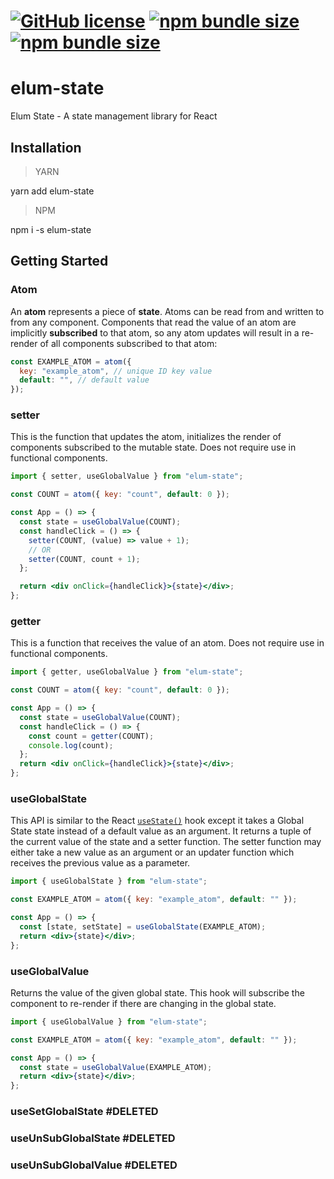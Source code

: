 # [![GitHub license](https://badgen.net/badge/license/MIT/blue)](https://github.com/GMELUM/elum-state/blob/master/LICENSE) [![npm bundle size](https://img.shields.io/bundlephobia/min/elum-state)](https://bundlephobia.com/result?p=elum-state) [![npm bundle size](https://img.shields.io/bundlephobia/minzip/elum-state)](https://bundlephobia.com/result?p=elum-state)

# elum-state

Elum State - A state management library for React

## Installation

> YARN

yarn add elum-state

> NPM

npm i -s elum-state

## Getting Started

### Atom

An **atom** represents a piece of **state**. Atoms can be read from and written to from any component. Components that read the value of an atom are implicitly **subscribed** to that atom, so any atom updates will result in a re-render of all components subscribed to that atom:

```jsx
const EXAMPLE_ATOM = atom({
  key: "example_atom", // unique ID key value
  default: "", // default value
});
```

### setter

This is the function that updates the atom, initializes the render of components subscribed to the mutable state. Does not require use in functional components.

```jsx
import { setter, useGlobalValue } from "elum-state";

const COUNT = atom({ key: "count", default: 0 });

const App = () => {
  const state = useGlobalValue(COUNT);
  const handleClick = () => {
    setter(COUNT, (value) => value + 1);
    // OR
    setter(COUNT, count + 1);
  };

  return <div onClick={handleClick}>{state}</div>;
};
```

### getter

This is a function that receives the value of an atom. Does not require use in functional components.

```jsx
import { getter, useGlobalValue } from "elum-state";

const COUNT = atom({ key: "count", default: 0 });

const App = () => {
  const state = useGlobalValue(COUNT);
  const handleClick = () => {
    const count = getter(COUNT);
    console.log(count);
  };
  return <div onClick={handleClick}>{state}</div>;
};
```

### useGlobalState

This API is similar to the React [`useState()`](https://reactjs.org/docs/hooks-reference.html#usestate) hook except it takes a Global State state instead of a default value as an argument. It returns a tuple of the current value of the state and a setter function. The setter function may either take a new value as an argument or an updater function which receives the previous value as a parameter.

```jsx
import { useGlobalState } from "elum-state";

const EXAMPLE_ATOM = atom({ key: "example_atom", default: "" });

const App = () => {
  const [state, setState] = useGlobalState(EXAMPLE_ATOM);
  return <div>{state}</div>;
};
```

### useGlobalValue

Returns the value of the given global state.
This hook will subscribe the component to re-render if there are changing in the global state.

```jsx
import { useGlobalValue } from "elum-state";

const EXAMPLE_ATOM = atom({ key: "example_atom", default: "" });

const App = () => {
  const state = useGlobalValue(EXAMPLE_ATOM);
  return <div>{state}</div>;
};
```

### useSetGlobalState #DELETED

### useUnSubGlobalState #DELETED

### useUnSubGlobalValue #DELETED

